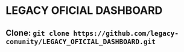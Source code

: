 # LEGACY OFICIAL DASHBOARD

## Clone: ```git clone https://github.com/legacy-comunity/LEGACY_OFICIAL_DASHBOARD.git```
